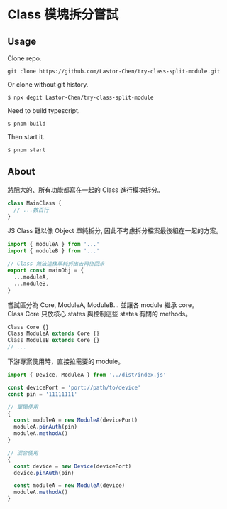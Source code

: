 # Class 模塊拆分嘗試

## Usage

Clone repo.

```shell
git clone https://github.com/Lastor-Chen/try-class-split-module.git
```

Or clone without git history.

```shell
$ npx degit Lastor-Chen/try-class-split-module
```

Need to build typescript.

```shell
$ pnpm build
```

Then start it.

```shell
$ pnpm start
```

## About

將肥大的、所有功能都寫在一起的 Class 進行模塊拆分。

```ts
class MainClass {
  // ...數百行
}
```

JS Class 難以像 Object 單純拆分, 因此不考慮拆分檔案最後組在一起的方案。

```ts
import { moduleA } from '...'
import { moduleB } from '...'

// Class 無法這樣單純拆出去再拼回來
export const mainObj = {
  ...moduleA,
  ...moduleB,
}
```

嘗試區分為 Core, ModuleA, ModuleB... 並讓各 module 繼承 core。<br/>
Class Core 只放核心 states 與控制這些 states 有關的 methods。

```ts
Class Core {}
Class ModuleA extends Core {}
Class ModuleB extends Core {}
// ...
```

下游專案使用時，直接拉需要的 module。

```ts
import { Device, ModuleA } from '../dist/index.js'

const devicePort = 'port://path/to/device'
const pin = '11111111'

// 單獨使用
{
  const moduleA = new ModuleA(devicePort)
  moduleA.pinAuth(pin)
  moduleA.methodA()
}

// 混合使用
{
  const device = new Device(devicePort)
  device.pinAuth(pin)

  const moduleA = new ModuleA(device)
  moduleA.methodA()
}
```
